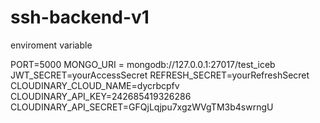 # ssh-backend-v1


enviroment variable

PORT=5000
MONGO_URI = mongodb://127.0.0.1:27017/test_iceb
JWT_SECRET=yourAccessSecret
REFRESH_SECRET=yourRefreshSecret
CLOUDINARY_CLOUD_NAME=dycrbcpfv
CLOUDINARY_API_KEY=242685419326286
CLOUDINARY_API_SECRET=GFQjLqjpu7xgzWVgTM3b4swrngU
